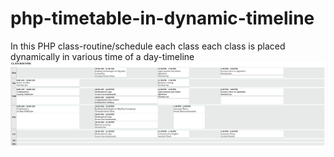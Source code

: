 # php-timetable-in-dynamic-timeline
In this PHP class-routine/schedule each class each class is placed dynamically in various time of a day-timeline
![routine](routine.png)
